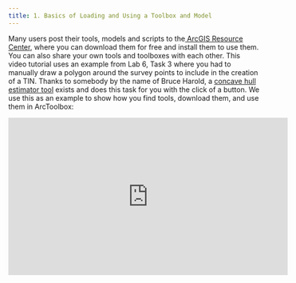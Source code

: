```yaml
---
title: 1. Basics of Loading and Using a Toolbox and Model
---
```


Many users post their tools, models and scripts to the[ ArcGIS Resource Center](http://resources.arcgis.com/gallery/file/geoprocessing?page=3&&galleryVersion=10.0), where you can download them for free and install them to use them. You can also share your own tools and toolboxes with each other. This video tutorial uses an example from Lab 6, Task 3 where you had to manually draw a polygon around the survey points to include in the creation of a TIN. Thanks to somebody by the name of Bruce Harold, a [concave hull estimator tool](http://resources.arcgis.com/gallery/file/geoprocessing/details?entryID=AA23C5C6-1422-2418-8811-1365253A756A) exists and does this task for you with the click of a button. We use this as an example to show how you find tools, download them, and use them in ArcToolbox:

<iframe width="560" height="315" src="https://www.youtube.com/embed/aFywEHGLCB8" frameborder="0" allow="autoplay; encrypted-media" allowfullscreen></iframe>

